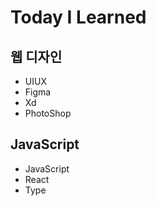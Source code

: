 # Today I Learned

## 웹 디자인
* UIUX  
* Figma  
* Xd  
* PhotoShop  

## JavaScript
* JavaScript  
* React  
* Type  
